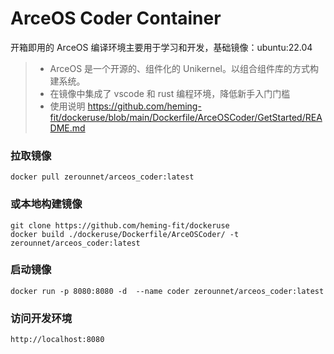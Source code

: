 # ArceOS Coder Container
开箱即用的 ArceOS 编译环境主要用于学习和开发，基础镜像：ubuntu:22.04
> - ArceOS 是一个开源的、组件化的 Unikernel。以组合组件库的方式构建系统。
> - 在镜像中集成了 vscode 和 rust 编程环境，降低新手入门门槛
> - 使用说明 https://github.com/heming-fit/dockeruse/blob/main/Dockerfile/ArceOSCoder/GetStarted/README.md
### 拉取镜像
```
docker pull zerounnet/arceos_coder:latest
```
### 或本地构建镜像
```
git clone https://github.com/heming-fit/dockeruse
docker build ./dockeruse/Dockerfile/ArceOSCoder/ -t zerounnet/arceos_coder:latest 
```
### 启动镜像
```
docker run -p 8080:8080 -d  --name coder zerounnet/arceos_coder:latest
```
### 访问开发环境
```
http://localhost:8080
```